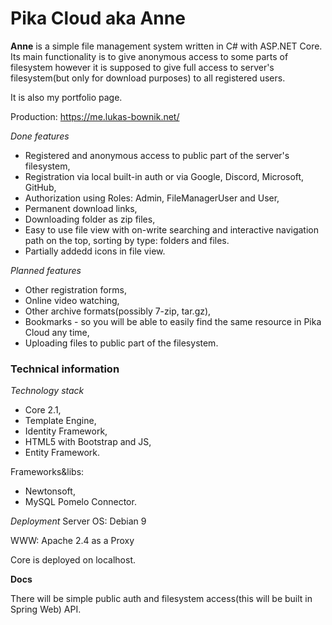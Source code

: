 # Pika Cloud aka Anne

__Anne__ is a simple file management system written in C# with ASP.NET Core. Its main functionality is to give anonymous access to some parts of filesystem however it is supposed to give full access to server's filesystem(but only for download purposes) to all registered users.

It is also my portfolio page.

Production: https://me.lukas-bownik.net/

*Done features*
* Registered and anonymous access to public part of the server's filesystem,
* Registration via local built-in auth or via Google, Discord, Microsoft, GitHub,
* Authorization using Roles: Admin, FileManagerUser and User,
* Permanent download links,
* Downloading folder as zip files,
* Easy to use file view with on-write searching and interactive navigation path on the top, sorting by type: folders and files.
* Partially addedd icons in file view.

*Planned features*
* Other registration forms,
* Online video watching,
* Other archive formats(possibly 7-zip, tar.gz),
* Bookmarks - so you will be able to easily find the same resource in Pika Cloud any time, 
* Uploading files to public part of the filesystem.

### Technical information ###
*Technology stack*
* Core 2.1,
* Template Engine,
* Identity Framework,
* HTML5 with Bootstrap and JS,
* Entity Framework.

Frameworks&libs:
* Newtonsoft,
* MySQL Pomelo Connector.

*Deployment*
Server OS: Debian 9

WWW: Apache 2.4 as a Proxy

Core is deployed on localhost.


__Docs__ 

There will be simple public auth and filesystem access(this will be built in Spring Web) API.
